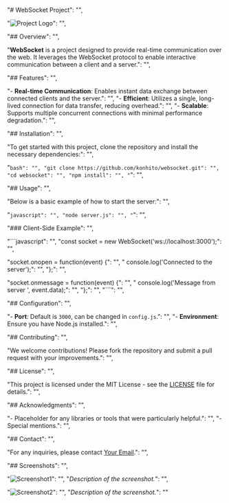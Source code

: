 
  "# WebSocket Project": "",

  "![Project Logo](path/to/logo.png)": "",

  "## Overview": "",

  "**WebSocket** is a project designed to provide real-time communication over the web. It leverages the WebSocket protocol to enable interactive communication between a client and a server.": "",

  "## Features": "",

  "- **Real-time Communication**: Enables instant data exchange between connected clients and the server.": "",
  "- **Efficient**: Utilizes a single, long-lived connection for data transfer, reducing overhead.": "",
  "- **Scalable**: Supports multiple concurrent connections with minimal performance degradation.": "",

  "## Installation": "",

  "To get started with this project, clone the repository and install the necessary dependencies:": "",

  "```bash": "",
  "git clone https://github.com/konhito/websocket.git": "",
  "cd websocket": "",
  "npm install": "",
  "```": "",

  "## Usage": "",

  "Below is a basic example of how to start the server:": "",

  "```javascript": "",
  "node server.js": "",
  "```": "",

  "### Client-Side Example": "",

  "```javascript": "",
  "const socket = new WebSocket('ws://localhost:3000');": "",

  "socket.onopen = function(event) {": "",
  "  console.log('Connected to the server');": "",
  "};": "",

  "socket.onmessage = function(event) {": "",
  "  console.log('Message from server ', event.data);": "",
  "};": "",
  "```": "",

  "## Configuration": "",

  "- **Port**: Default is `3000`, can be changed in `config.js`.": "",
  "- **Environment**: Ensure you have Node.js installed.": "",

  "## Contributing": "",

  "We welcome contributions! Please fork the repository and submit a pull request with your improvements.": "",

  "## License": "",

  "This project is licensed under the MIT License - see the [LICENSE](LICENSE) file for details.": "",

  "## Acknowledgments": "",

  "- Placeholder for any libraries or tools that were particularly helpful.": "",
  "- Special mentions.": "",

  "## Contact": "",

  "For any inquiries, please contact [Your Email](mailto:your.email@example.com).": "",

  "## Screenshots": "",

  "![Screenshot1](path/to/screenshot1.png)": "",
  "*Description of the screenshot.*": "",

  "![Screenshot2](path/to/screenshot2.png)": "",
  "*Description of the screenshot.*": ""
